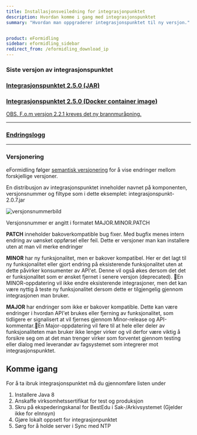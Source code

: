 ```yaml
---
title: Installasjonsveiledning for integrasjonpunktet
description: Hvordan komme i gang med integrasjonspunktet
summary: "Hvordan man oppgraderer integrasjonspunktet til ny versjon."


product: eFormidling
sidebar: eformidling_sidebar
redirect_from: /eformidling_download_ip
---
```


### Siste versjon av integrasjonspunktet
 

### [Integrasjonspunktet 2.5.0 (JAR)](https://repo1.maven.org/maven2/no/difi/meldingsutveksling/integrasjonspunkt/2.5.0/integrasjonspunkt-2.5.0.jar)

### [Integrasjonspunktet 2.5.0 (Docker container image) ](https://hub.docker.com/layers/integrasjonspunkt/digdir/integrasjonspunkt/2.5.0/images/sha256-ed1ba301e7d673dc3b1d56dcffa04c9a1515078b26887852e3ae227a93f47b6d?context=explore)



[OBS. F.o.m versjon 2.2.1 kreves det ny brannmuråpning.](https://docs.digdir.no/eformidling_forutsetninger.html#brannmur%C3%A5pninger-i-produksjon)

___

### [Endringslogg]({{site.baseurl}}/docs/eFormidling/Selvhjelp/eformidling_releasenotes)
___

### Versjonering 

eFormidling følger [semantisk versjonering](https://semver.org) for å vise endringer mellom forskjellige versjoner. 


En distribusjon av integrasjonspunktet inneholder navnet på komponenten, versjonsnummer og filtype som i dette eksemplet:
integrasjonspunkt-2.0.7.jar

![versjonsnummerbild]({{site.baseurl}}/images/eformidling/ipversjon.PNG)


Versjonsnummer er angitt i formatet MAJOR.MINOR.PATCH

**PATCH** inneholder bakoverkompatible bug fixer. Med bugfix menes intern endring av uønsket oppførsel eller feil. Dette er versjoner man kan installere uten at man vil merke endringer 

**MINOR** har ny funksjonalitet, men er bakover kompatibel. Her er det lagt til ny funksjonalitet eller gjort endring på eksisterende funksjonalitet uten at dette påvirker konsumenter av API'et. Denne vil også økes dersom det det er funksjonalitet som er ønsket fjernet i senere versjon (deprecated). En MINOR-oppdatering vil ikke endre eksisterende integrasjoner, men det kan være nyttig å teste ny funksjonalitet dersom dette er tilgjengelig gjennom integrasjonen man bruker.

**MAJOR** har endringer som ikke er bakover kompatible.  Dette kan være endringer i hvordan API'et brukes eller fjerning av funksjonalitet, som tidligere er signalisert at vil fjernes gjennom Minor-release og API-kommentar.En Major-oppdatering vil føre til at hele eller deler av funksjonaliteten man bruker ikke lenger virker og vil derfor være viktig å forsikre seg om at det man trenger virker som forventet gjennom testing eller dialog med leverandør av fagsystemet som integrerer mot integrasjonspunktet.


## Komme igang

For å ta ibruk integrasjonspunktet må du gjennomføre listen under

1. Installere Java 8
2. Anskaffe virksomhetssertifikat for test og produksjon
3. Skru på ekspederingskanal for BestEdu i Sak-/Arkivsystemet (Gjelder ikke for eInnsyn)
4. Gjøre lokalt oppsett for integrasjonpunktet
5. Sørg for å holde server i Sync med NTP

